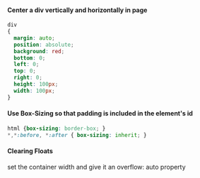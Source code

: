 #### Center a div vertically and horizontally in page

```css
div
{
  margin: auto;
  position: absolute;
  background: red;
  bottom: 0;
  left: 0;
  top: 0;
  right: 0;
  height: 100px;
  width: 100px;
}
```
#### Use Box-Sizing so that padding is included in the element's id

```css
html {box-sizing: border-box; }
*,*:before, *:after { box-sizing: inherit; }
```

#### Clearing Floats

set the container width and give it an overflow: auto property
